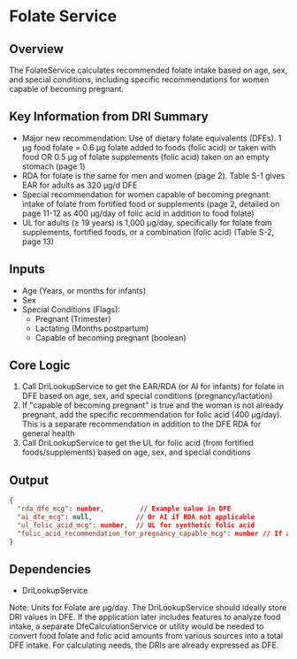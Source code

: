 # Folate Service

## Overview
The FolateService calculates recommended folate intake based on age, sex, and special conditions, including specific recommendations for women capable of becoming pregnant.

## Key Information from DRI Summary
- Major new recommendation: Use of dietary folate equivalents (DFEs). 1 µg food folate = 0.6 µg folate added to foods (folic acid) or taken with food OR 0.5 µg of folate supplements (folic acid) taken on an empty stomach (page 1)
- RDA for folate is the same for men and women (page 2). Table S-1 gives EAR for adults as 320 µg/d DFE
- Special recommendation for women capable of becoming pregnant: intake of folate from fortified food or supplements (page 2, detailed on page 11-12 as 400 µg/day of folic acid in addition to food folate)
- UL for adults (≥ 19 years) is 1,000 µg/day, specifically for folate from supplements, fortified foods, or a combination (folic acid) (Table S-2, page 13)

## Inputs
- Age (Years, or months for infants)
- Sex
- Special Conditions (Flags):
  - Pregnant (Trimester)
  - Lactating (Months postpartum)
  - Capable of becoming pregnant (boolean)

## Core Logic
1. Call DriLookupService to get the EAR/RDA (or AI for infants) for folate in DFE based on age, sex, and special conditions (pregnancy/lactation)
2. If "capable of becoming pregnant" is true and the woman is not already pregnant, add the specific recommendation for folic acid (400 µg/day). This is a separate recommendation in addition to the DFE RDA for general health
3. Call DriLookupService to get the UL for folic acid (from fortified foods/supplements) based on age, sex, and special conditions

## Output
```json
{
  "rda_dfe_mcg": number,         // Example value in DFE
  "ai_dfe_mcg": null,           // Or AI if RDA not applicable
  "ul_folic_acid_mcg": number,  // UL for synthetic folic acid
  "folic_acid_recommendation_for_pregnancy_capable_mcg": number // If applicable
}
```

## Dependencies
- DriLookupService

Note: Units for Folate are µg/day. The DriLookupService should ideally store DRI values in DFE. If the application later includes features to analyze food intake, a separate DfeCalculationService or utility would be needed to convert food folate and folic acid amounts from various sources into a total DFE intake. For calculating needs, the DRIs are already expressed as DFE. 